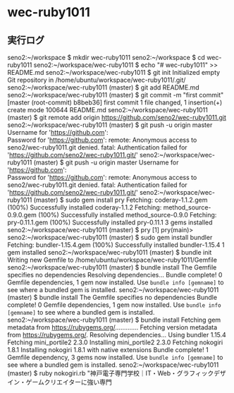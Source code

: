 # wec-ruby1011
## 実行ログ
seno2:~/workspace $ mkdir wec-ruby1011
seno2:~/workspace $ cd wec-ruby1011
seno2:~/workspace/wec-ruby1011 $ echo "# wec-ruby1011" >> README.md
seno2:~/workspace/wec-ruby1011 $ git init
Initialized empty Git repository in /home/ubuntu/workspace/wec-ruby1011/.git/
seno2:~/workspace/wec-ruby1011 (master) $ git add README.md
seno2:~/workspace/wec-ruby1011 (master) $ git commit -m "first commit"
[master (root-commit) b8beb36] first commit
 1 file changed, 1 insertion(+)
 create mode 100644 README.md
seno2:~/workspace/wec-ruby1011 (master) $ git remote add origin https://github.com/seno2/wec-ruby1011.git
seno2:~/workspace/wec-ruby1011 (master) $ git push -u origin master
Username for 'https://github.com':  
Password for 'https://github.com': 
remote: Anonymous access to seno2/wec-ruby1011.git denied.
fatal: Authentication failed for 'https://github.com/seno2/wec-ruby1011.git/'
seno2:~/workspace/wec-ruby1011 (master) $ git push -u origin master
Username for 'https://github.com':      
Password for 'https://github.com': 
remote: Anonymous access to seno2/wec-ruby1011.git denied.
fatal: Authentication failed for 'https://github.com/seno2/wec-ruby1011.git/'
seno2:~/workspace/wec-ruby1011 (master) $ sudo gem install pry
Fetching: coderay-1.1.2.gem (100%)
Successfully installed coderay-1.1.2
Fetching: method_source-0.9.0.gem (100%)
Successfully installed method_source-0.9.0
Fetching: pry-0.11.1.gem (100%)
Successfully installed pry-0.11.1
3 gems installed
seno2:~/workspace/wec-ruby1011 (master) $  pry
[1] pry(main)> 
seno2:~/workspace/wec-ruby1011 (master) $  sudo gem install bundler
Fetching: bundler-1.15.4.gem (100%)
Successfully installed bundler-1.15.4
1 gem installed
seno2:~/workspace/wec-ruby1011 (master) $ bundle init
Writing new Gemfile to /home/ubuntu/workspace/wec-ruby1011/Gemfile
seno2:~/workspace/wec-ruby1011 (master) $ bundle install
The Gemfile specifies no dependencies
Resolving dependencies...
Bundle complete! 0 Gemfile dependencies, 1 gem now installed.
Use `bundle info [gemname]` to see where a bundled gem is installed.
seno2:~/workspace/wec-ruby1011 (master) $ bundle install
The Gemfile specifies no dependencies
Bundle complete! 0 Gemfile dependencies, 1 gem now installed.
Use `bundle info [gemname]` to see where a bundled gem is installed.
seno2:~/workspace/wec-ruby1011 (master) $ bundle install
Fetching gem metadata from https://rubygems.org/.............
Fetching version metadata from https://rubygems.org/.
Resolving dependencies...
Using bundler 1.15.4
Fetching mini_portile2 2.3.0
Installing mini_portile2 2.3.0
Fetching nokogiri 1.8.1
Installing nokogiri 1.8.1 with native extensions
Bundle complete! 1 Gemfile dependency, 3 gems now installed.
Use `bundle info [gemname]` to see where a bundled gem is installed.
seno2:~/workspace/wec-ruby1011 (master) $ ruby nokogiri.rb
"神戸電子専門学校｜IT・Web・グラフィックデザイン・ゲームクリエイターに強い専門
